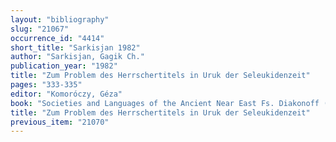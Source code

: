 ```yaml
---
layout: "bibliography"
slug: "21067"
occurrence_id: "4414"
short_title: "Sarkisjan 1982"
author: "Sarkisjan, Gagik Ch."
publication_year: "1982"
title: "Zum Problem des Herrschertitels in Uruk der Seleukidenzeit"
pages: "333-335"
editor: "Komoróczy, Géza"
book: "Societies and Languages of the Ancient Near East Fs. Diakonoff (Warminster)"
title: "Zum Problem des Herrschertitels in Uruk der Seleukidenzeit"
previous_item: "21070"
---
```

